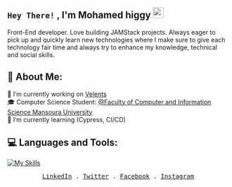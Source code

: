 ## `Hey There!` , I'm Mohamed higgy <img src="https://github.com/TheDudeThatCode/TheDudeThatCode/blob/master/Assets/Hi.gif" width="25" height="25"></img>

<p>Front-End developer. Love building JAMStack projects. Always eager to pick up and quickly learn new technologies where I make sure to give each technology fair time and always try to enhance my knowledge, technical and social skills.</p>

## 💫 About Me:
🔭 I’m currently working on [Velents](https://www.velents.com/)<br>🎓 Computer Science Student: [@Faculty of Computer and Information Science Mansoura University](https://www.mans.edu.eg/faculty-of-computing-and-information/235-programs/computing-and-information)<br>🌱 I’m currently learning (Cypress, CI/CD)


## 💻 Languages and Tools:
[![My Skills](https://skillicons.dev/icons?i=html,css,js,sass,vue,nuxtjs,tailwind,git)](https://skillicons.dev)

<p align="center">
  <samp>
    <a href="https://www.linkedin.com/in/mohamedhiggy/">LinkedIn</a> .
    <a href="https://twitter.com/mohamed_higgy">Twitter</a> .
    <a href="https://www.facebook.com/Hagooog">Facebook</a> .
    <a href="https://www.instagram.com">Instagram</a>
  </samp>
</p>